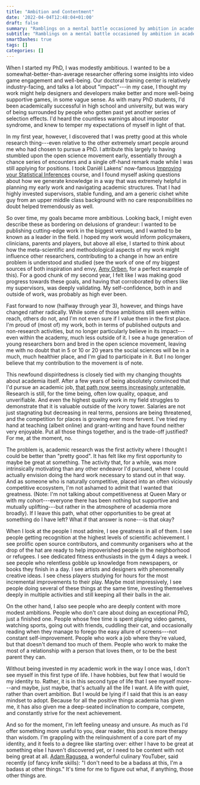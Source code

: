 ```yaml
---
title: "Ambition and Contentment"
date: '2022-04-04T12:48:04+01:00'
draft: false
summary: "Ramblings on a mental battle occasioned by ambition in academia."
subtitle: "Ramblings on a mental battle occasioned by ambition in academia"
smartDashes: true
tags: []
categories: []
---
```


When I started my PhD, I was modestly ambitious. I wanted to be a somewhat-better-than-average researcher offering some insights into video game engagement and well-being. Our doctoral training center is relatively industry-facing, and talks a lot about "impact"---in my case, I thought my work might help designers and developers make better and more well-being supportive games, in some vague sense. As with many PhD students, I'd been academically successful in high school and university, but was wary of being surrounded by people who gotten past yet another series of selection effects. I'd heard the countless warnings about impostor syndrome, and knew to temper my expectations of myself in light of that.

In my first year, however, I discovered that I was pretty good at this whole research thing---even relative to the other extremely smart people around me who had chosen to pursue a PhD. I attribute this largely to having stumbled upon the open science movement early, essentially through a chance series of encounters and a single off-hand remark made while I was still applying for positions. I took Daniël Lakens' now-famous [Improving your Statistical Inferences](https://www.coursera.org/learn/statistical-inferences) course, and I found myself asking questions about how we generate knowledge in a way that was extremely helpful in planning my early work and navigating academic structures. That I had highly invested supervisors, stable funding, and am a generic cishet white guy from an upper middle class background with no care responsibilities no doubt helped tremendously as well.

So over time, my goals became more ambitious. Looking back, I might even describe these as bordering on delusions of grandeur: I wanted to be publishing cutting-edge work in the biggest venues, and I wanted to be known as a leader in the field. I hoped my work would inform policymakers, clinicians, parents and players, but above all else, I started to think about how the meta-scientific and methodological aspects of my work might influence other researchers, contributing to a change in how an entire problem is understood and studied (see the work of one of my biggest sources of both inspiration and envy, [Amy Orben](https://orben.group), for a perfect example of this). For a good chunk of my second year, I felt like I was making good progress towards these goals, and having that corroborated by others like my supervisors, was deeply validating. My self-confidence, both in and outside of work, was probably as high ever been.

Fast forward to now (halfway through year 3), however, and things have changed rather radically. While some of those ambitions still seem within reach, others do not, and I'm not even sure if I value them in the first place. I'm proud of (most of) my work, both in terms of published outputs and non-research activities, but no longer particularly believe in its impact---even within the academy, much less outside of it. I see a huge generation of young researchers born and bred in the open science movement, leaving me with no doubt that in 5 or 10 or 20 years the social sciences will be in a much, much healthier place, and I'm glad to participate in it. But I no longer believe that my contribution to the movement is of note. 

This newfound dispiritedness is closely tied with my changing thoughts about academia itself. After a few years of being absolutely convinced that I'd pursue an academic job, <abbr title="this is not my obligatory 'leaving academia' post, although you might see one eventually.">that path now seems increasingly untenable.</abbr> Research is still, for the time being, often low quality, opaque, and unverifiable. And even the highest quality work in my field struggles to demonstrate that it is valuable outside of the ivory tower. Salaries are not just stagnating but decreasing in real terms, pensions are being threatened, and the competition for places is growing ever more fervent. I've tried my hand at teaching (albeit online) and grant-writing and have found neither very enjoyable. Put all those things together, and is the trade-off justified? For me, at the moment, no.

The problem is, academic research was the first activity where I thought I could be better than "pretty good". It has felt like my first opportunity to maybe be great at something. The activity that, for a while, was more intrinsically motivating than any other endeavor I'd pursued, where I could actually envision doing the hard work necessary to stand out in that way. And as someone who is naturally competitive, placed into an often viciously competitive ecosystem, I'm not ashamed to admit that I wanted that greatness. (Note: I'm not talking about competitiveness at Queen Mary or with my cohort---everyone there has been nothing but supportive and mutually uplifting---but rather in the atmosphere of academia more broadly). If I leave this path, what other opportunities to be great at something do I have left? What if that answer is none---is that okay?

When I look at the people I most admire, I see greatness in all of them. I see people getting recognition at the highest levels of scientific achievement. I see prolific open source contributors, and community organisers who at the drop of the hat are ready to help impoverished people in the neighborhood or refugees. I see dedicated fitness enthusiasts in the gym 4 days a week. I see people who relentless gobble up knowledge from newspapers, or books they finish in a day. I see artists and designers with phenomenally creative ideas. I see chess players studying for hours for the most incremental improvements to their play. Maybe most impressively, I see people doing several of these things at the same time, investing themselves deeply in multiple activities and still keeping all their balls in the air.

On the other hand, I also see people who are deeply content with more modest ambitions. People who don't care about doing an exceptional PhD, just a finished one. People whose free time is spent playing video games, watching sports, going out with friends, cuddling their cat, and occasionally reading when they manage to forego the easy allure of screens---not constant self-improvement. People who work a job where they're valued, but that doesn't demand too much of them. People who work to make the most of a relationship with a person that loves them, or to be the best parent they can. 

Without being invested in my academic work in the way I once was, I don't see myself in this first type of life. I have hobbies, but few that I would tie my identity to. Rather, it is in this second type of life that I see myself more---and maybe, just maybe, that's actually all the life I want. A life with quiet, rather than overt ambition. But I would be lying if I said that this is an easy mindset to adopt. Because for all the positive things academia has given me, it has also given me a deep-seated inclination to compare, compete, and constantly strive for the next achievement. 

And so for the moment, I'm left feeling uneasy and unsure. As much as I'd offer something more useful to you, dear reader, this post is more therapy than wisdom. I'm grappling with the relinquishment of a core part of my identity, and it feels to a degree like starting over: either I have to be great at something else I haven't discovered yet, or I need to be content with not being great at all. [Adam Ragusea](https://www.youtube.com/user/aragusea), a wonderful culinary YouTuber, said recently (of fancy knife skills): "I don't need to be a badass at this, I'm a badass at other things." It's time for me to figure out what, if anything, those other things are.
